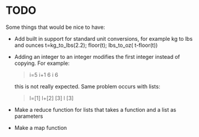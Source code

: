 # TODO

Some things that would be nice to have:

  * Add built in support for standard unit conversions, for example kg to lbs and ounces
    t=kg_to_lbs(2.2); floor(t); lbs_to_oz( t-floor(t))

  * Adding an integer to an integer modifies the first integer instead of copying. For example:

    > i=5
    > i+1
    6
    > i
    6

    this is not really expected. Same problem occurs with lists:

    > l=[1]
    > l+[2]
    [3]
    > l
    [3]

  * Make a reduce function for lists that takes a function and a list as parameters
  * Make a map function
  

